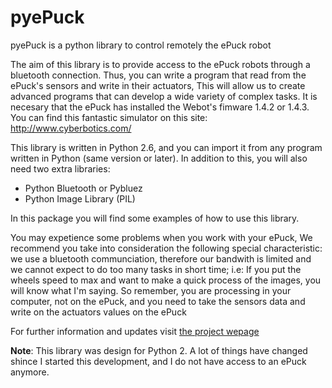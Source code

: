 # pyePuck

pyePuck is a python library to control remotely the ePuck robot

The aim of this library is to provide access to the ePuck robots
through a bluetooth connection. Thus, you can write a program that 
read from the ePuck's sensors and write in their actuators, This 
will allow us to create advanced programs that can develop a wide 
variety of complex tasks. It is necesary that the ePuck has installed 
the Webot's fimware 1.4.2 or 1.4.3. You can find this fantastic 
simulator on this site: http://www.cyberbotics.com/

This library is written in Python 2.6, and you can import it from
any program written in Python  (same version or later). In addition 
to this, you will also need two extra libraries:

- Python Bluetooth or Pybluez
- Python Image Library (PIL)

In this package you will find some examples of how to use this library.

You may expetience some problems when you work with your ePuck, We 
recommend you take into consideration the following special 
characteristic: we use a bluetooth communciation, therefore our bandwith 
is limited and we cannot expect to do too many tasks in short 
time; i.e:  If you put the wheels speed to max and want 
to make a quick process of the images, you will know what I'm saying. 
So remember, you are processing in your computer, not on the ePuck, 
and you need to take the sensors data and write on the actuators 
values on the ePuck

For further information and updates visit [the project wepage](https://blog.martinortiz.eu/projects/epuck-robot-libraries-for-teleoperation/)

**Note**: This library was design for Python 2. A lot of things have changed shince I started this development, and I do not have access to an ePuck anymore. 
